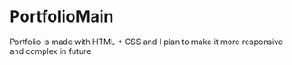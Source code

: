 # PortfolioMain
Portfolio is made with HTML + CSS and I plan to make it more responsive and complex in future.
